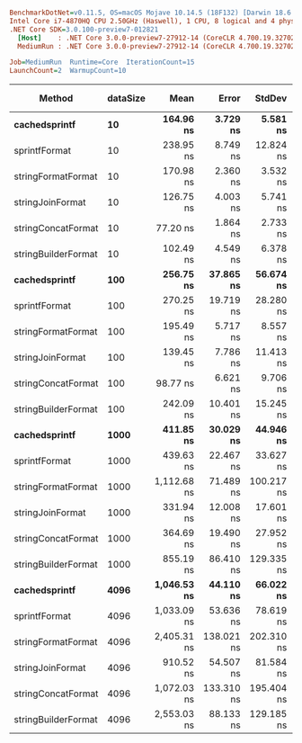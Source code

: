 ``` ini

BenchmarkDotNet=v0.11.5, OS=macOS Mojave 10.14.5 (18F132) [Darwin 18.6.0]
Intel Core i7-4870HQ CPU 2.50GHz (Haswell), 1 CPU, 8 logical and 4 physical cores
.NET Core SDK=3.0.100-preview7-012821
  [Host]    : .NET Core 3.0.0-preview7-27912-14 (CoreCLR 4.700.19.32702, CoreFX 4.700.19.36209), 64bit RyuJIT DEBUG
  MediumRun : .NET Core 3.0.0-preview7-27912-14 (CoreCLR 4.700.19.32702, CoreFX 4.700.19.36209), 64bit RyuJIT

Job=MediumRun  Runtime=Core  IterationCount=15  
LaunchCount=2  WarmupCount=10  

```
|              Method | dataSize |        Mean |      Error |     StdDev |  Gen 0 | Gen 1 | Gen 2 | Allocated |
|-------------------- |--------- |------------:|-----------:|-----------:|-------:|------:|------:|----------:|
|       **cachedsprintf** |       **10** |   **164.96 ns** |   **3.729 ns** |   **5.581 ns** | **0.0842** |     **-** |     **-** |     **264 B** |
|       sprintfFormat |       10 |   238.95 ns |   8.749 ns |  12.824 ns | 0.1173 |     - |     - |     368 B |
|  stringFormatFormat |       10 |   170.98 ns |   2.360 ns |   3.532 ns | 0.0253 |     - |     - |      80 B |
|    stringJoinFormat |       10 |   126.75 ns |   4.003 ns |   5.741 ns | 0.0432 |     - |     - |     136 B |
|  stringConcatFormat |       10 |    77.20 ns |   1.864 ns |   2.733 ns | 0.0254 |     - |     - |      80 B |
| stringBuilderFormat |       10 |   102.49 ns |   4.549 ns |   6.378 ns | 0.0587 |     - |     - |     184 B |
|       **cachedsprintf** |      **100** |   **256.75 ns** |  **37.865 ns** |  **56.674 ns** | **0.1452** |     **-** |     **-** |     **456 B** |
|       sprintfFormat |      100 |   270.25 ns |  19.719 ns |  28.280 ns | 0.1783 |     - |     - |     560 B |
|  stringFormatFormat |      100 |   195.49 ns |   5.717 ns |   8.557 ns | 0.0865 |     - |     - |     272 B |
|    stringJoinFormat |      100 |   139.45 ns |   7.786 ns |  11.413 ns | 0.1044 |     - |     - |     328 B |
|  stringConcatFormat |      100 |    98.77 ns |   6.621 ns |   9.706 ns | 0.0867 |     - |     - |     272 B |
| stringBuilderFormat |      100 |   242.09 ns |  10.401 ns |  15.245 ns | 0.2933 |     - |     - |     920 B |
|       **cachedsprintf** |     **1000** |   **411.85 ns** |  **30.029 ns** |  **44.946 ns** | **0.7186** |     **-** |     **-** |    **2256 B** |
|       sprintfFormat |     1000 |   439.63 ns |  22.467 ns |  33.627 ns | 0.7520 |     - |     - |    2360 B |
|  stringFormatFormat |     1000 | 1,112.68 ns |  71.489 ns | 100.217 ns | 2.0142 |     - |     - |    6320 B |
|    stringJoinFormat |     1000 |   331.94 ns |  12.008 ns |  17.601 ns | 0.6781 |     - |     - |    2128 B |
|  stringConcatFormat |     1000 |   364.69 ns |  19.490 ns |  27.952 ns | 0.6604 |     - |     - |    2072 B |
| stringBuilderFormat |     1000 |   855.19 ns |  86.410 ns | 129.335 ns | 2.0161 |     - |     - |    6320 B |
|       **cachedsprintf** |     **4096** | **1,046.53 ns** |  **44.110 ns** |  **66.022 ns** | **2.6875** |     **-** |     **-** |    **8448 B** |
|       sprintfFormat |     4096 | 1,033.09 ns |  53.636 ns |  78.619 ns | 2.7237 |     - |     - |    8552 B |
|  stringFormatFormat |     4096 | 2,405.31 ns | 138.021 ns | 202.310 ns | 7.9346 |     - |     - |   24904 B |
|    stringJoinFormat |     4096 |   910.52 ns |  54.507 ns |  81.584 ns | 2.6522 |     - |     - |    8320 B |
|  stringConcatFormat |     4096 | 1,072.03 ns | 133.310 ns | 195.404 ns | 2.6302 |     - |     - |    8264 B |
| stringBuilderFormat |     4096 | 2,553.03 ns |  88.133 ns | 129.185 ns | 7.9346 |     - |     - |   24896 B |
